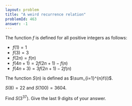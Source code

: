 ```yaml
---
layout: problem
title: "A weird recurrence relation"
problemId: 463
answer: -1
---
```

 The function $f$ is defined for all positive integers as follows:

- $f(1)=1$
- $f(3)=3$
- $f(2n)=f(n)$
- $f(4n + 1)=2f(2n + 1) - f(n)$
- $f(4n + 3)=3f(2n + 1) - 2f(n)$

The function $S(n)$ is defined as $\sum_{i=1}^{n}f(i)$.

$S(8)=22$ and $S(100)=3604$.

Find $S(3^{37})$. Give the last 9 digits of your answer.